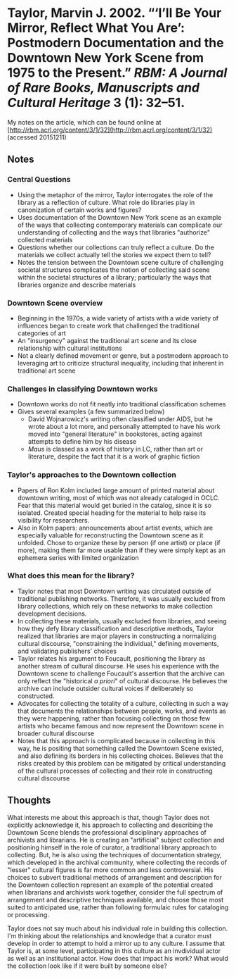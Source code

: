 # Taylor, Marvin J. 2002. “‘I’ll Be Your Mirror, Reflect What You Are’: Postmodern Documentation and the Downtown New York Scene from 1975 to the Present.” *RBM: A Journal of Rare Books, Manuscripts and Cultural Heritage* 3 (1): 32–51.

My notes on the article, which can be found online at [http://rbm.acrl.org/content/3/1/32](http://rbm.acrl.org/content/3/1/32) (accessed 20151211)

## Notes

### Central Questions
* Using the metaphor of the mirror, Taylor interrogates the role of the library as a reflection of culture. What role do libraries play in canonization of certain works and figures?
* Uses documentation of the Downtown New York scene as an example of the ways that collecting contemporary materials can complicate our understanding of collecting and the ways that libraries "authorize" collected materials
* Questions whether our collections can truly reflect a culture. Do the materials we collect actually tell the stories we expect them to tell? 
* Notes the tension between the Downtown scene culture of challenging societal structures complicates the notion of collecting said scene within the societal structures of a library; particularly the ways that libraries organize and describe materials

### Downtown Scene overview
* Beginning in the 1970s, a wide variety of artists with a wide variety of influences began to create work that challenged the traditional categories of art
* An "insurgency" against the traditional art scene and its close relationship with cultural institutions
* Not a clearly defined movement or genre, but a postmodern approach to leveraging art to criticize structural inequality, including that inherent in traditional art scene

### Challenges in classifying Downtown works
* Downtown works do not fit neatly into traditional classification schemes
* Gives several examples (a few summarized below)
    * David Wojnarowicz's writing often classified under AIDS, but he wrote about a lot more, and personally attempted to have his work moved into "general literature" in bookstores, acting against attempts to define him by his disease
    * *Maus* is classed as a work of history in LC, rather than art or literature, despite the fact that it is a work of graphic fiction

### Taylor's approaches to the Downtown collection
* Papers of Ron Kolm included large amount of printed material about downtown writing, most of which was not already cataloged in OCLC. Fear that this material would get buried in the catalog, since it is so isolated. Created special heading for the material to help raise its visibility for researchers.
* Also in Kolm papers: announcements about artist events, which are especially valuable for reconstructing the Downtown scene as it unfolded. Chose to organize these by person (if one artist) or place (if more), making them far more usable than if they were simply kept as an ephemera series with limited organization

### What does this mean for the library?
* Taylor notes that most Downtown writing was circulated outside of traditional publishing networks. Therefore, it was usually excluded from library collections, which rely on these networks to make collection development decisions. 
* In collecting these materials, usually excluded from libraries, and seeing how they defy library classification and descriptive methods, Taylor realized that libraries are major players in constructing a normalizing cultural discourse, "constraining the individual," defining movements, and validating publishers' choices
* Taylor relates his argument to Foucault, positioning the library as another stream of cultural discourse. He uses his experience with the Downtown scene to challenge Foucault's assertion that the archive can only reflect the "historical *a priori*" of cultural discourse. He believes the archive can include outsider cultural voices if deliberately so constructed.
* Advocates for collecting the totality of a culture, collecting in such a way that documents the relationships between people, works, and events as they were happening, rather than focusing collecting on those few artists who became famous and now represent the Downtown scene in broader cultural discourse
* Notes that this approach is complicated because in collecting in this way, he is positing that something called the Downtown Scene existed, and also defining its borders in his collecting choices. Believes that the risks created by this problem can be mitigated by critical understanding of the cultural processes of collecting and their role in constructing cultural discourse

## Thoughts
What interests me about this approach is that, though Taylor does not explicitly acknowledge it, his approach to collecting and describing the Downtown Scene blends the professional disciplinary approaches of archivists and librarians. He is creating an "artificial" subject collection and positioning himself in the role of curator, a traditional library approach to collecting. But, he is also using the techniques of documentation strategy, which developed in the archival community, where collecting the records of "lesser" cultural figures is far more common and less controversial. His choices to subvert traditional methods of arrangement and description for the Downtown collection represent an example of the potential created when librarians and archivists work together, consider the full spectrum of arrangement and descriptive techniques available, and choose those most suited to anticipated use, rather than following formulaic rules for cataloging or processing.

Taylor does not say much about his individual role in building this collection. I'm thinking about the relationships and knowledge that a curator must develop in order to attempt to hold a mirror up to any culture. I assume that Taylor is, at some level, participating in this culture as an invdividual actor as well as an institutional actor. How does that impact his work? What would the collection look like if it were built by someone else? 
